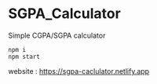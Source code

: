 ﻿# SGPA_Calculator

 Simple CGPA/SGPA calculator 
```
npm i
npm start
```

website : https://sgpa-caclulator.netlify.app

